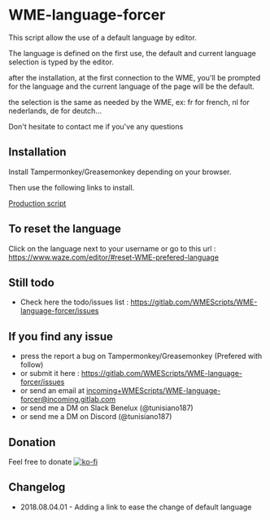 # WME-language-forcer

This script allow the use of a default language by editor.

The language is defined on the first use, the default and current language selection is typed by the editor.

after the installation, at the first connection to the WME, you'll be prompted for the language and the current language of the page will be the default.

the selection is the same as needed by the WME, ex: fr for french, nl for nederlands, de for deutch...

Don't hesitate to contact me if you've any questions

Installation
------------

Install Tampermonkey/Greasemonkey depending on your browser.

Then use the following links to install.

<a href="https://greasyfork.org/fr/scripts/370408-wme-language-forcer">Production script</a>

To reset the language
----------------------

Click on the language next to your username or 
go to this url : <a href="https://www.waze.com/editor/#reset-WME-prefered-language">https://www.waze.com/editor/#reset-WME-prefered-language</a>


Still todo
----------

- Check here the todo/issues list : <a targer="_blank" href="https://gitlab.com/WMEScripts/WME-language-forcer/issues">https://gitlab.com/WMEScripts/WME-language-forcer/issues</a>

If you find any issue
---------------------
- press the report a bug on Tampermonkey/Greasemonkey (Prefered with follow)
- or submit it here : <a targer="_blank" href="https://gitlab.com/WMEScripts/WME-language-forcer/issues">https://gitlab.com/WMEScripts/WME-language-forcer/issues</a>
- or send an email at <a href="mailto:incoming+WMEScripts/WME-language-forcer@incoming.gitlab.com">incoming+WMEScripts/WME-language-forcer@incoming.gitlab.com</a>
- or send me a DM on Slack Benelux (@tunisiano187)
- or send me a DM on Discord (@tunisiano187)


Donation
--------
Feel free to donate
[![ko-fi](https://www.ko-fi.com/img/donate_sm.png)](https://ko-fi.com/W7W4GSD8)

Changelog
---------
* 2018.08.04.01 - Adding a link to ease the change of default language